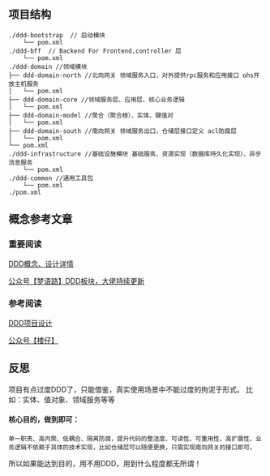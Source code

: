 ## 项目结构
```
./ddd-bootstrap  // 启动模块
    └── pom.xml
./ddd-bff  // Backend For Frontend,controller 层 
    └── pom.xml
./ddd-domain //领域模块
├── ddd-domain-north //北向网关 领域服务入口，对外提供rpc服务和应用接口 ohs开放主机服务
│   └── pom.xml
├── ddd-domain-core //领域服务层、应用层、核心业务逻辑
│   └── pom.xml
├── ddd-domain-model //聚合（聚合根）、实体、键值对
│   └── pom.xml
├── ddd-domain-south //南向网关 领域服务出口，仓储层接口定义 acl防腐层
│   └── pom.xml
└── pom.xml
./ddd-infrastructure //基础设施模块 基础服务、资源实现（数据库持久化实现）、异步消息服务
    └── pom.xml
./ddd-common //通用工具包
    └── pom.xml
./pom.xml
```

## 概念参考文章
### 重要阅读 
  [DDD概念、设计详情](https://blog.csdn.net/m0_37583655/article/details/117565641)
  
  [公众号【梦语路】DDD板块，大佬持续更新](https://mp.weixin.qq.com/s/1P_9HT5lA4-rSSMLIANu2g)
  
### 参考阅读
  [DDD项目设计](https://blog.csdn.net/wenwang3000/article/details/127159380)
  
  [公众号【楼仔】](https://mp.weixin.qq.com/s/jU0awhez7QzN_nKrm4BNwg)

## 反思
项目有点过度DDD了，只能借鉴，真实使用场景中不能过度的拘泥于形式。 
比如：实体、值对象、领域服务等等

#### 核心目的，做到即可：
    单一职责、高内聚、低耦合、隔离防腐，提升代码的整洁度、可读性、可重用性、高扩展性、业务逻辑不依赖于具体的技术实现，比如仓储层可以随便更换，只需实现南向网关的接口即可。

所以如果能达到目的，用不用DDD，用到什么程度都无所谓！
